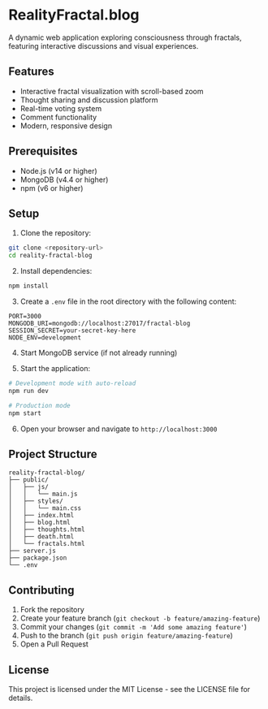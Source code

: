 # RealityFractal.blog

A dynamic web application exploring consciousness through fractals, featuring interactive discussions and visual experiences.

## Features

- Interactive fractal visualization with scroll-based zoom
- Thought sharing and discussion platform
- Real-time voting system
- Comment functionality
- Modern, responsive design

## Prerequisites

- Node.js (v14 or higher)
- MongoDB (v4.4 or higher)
- npm (v6 or higher)

## Setup

1. Clone the repository:
```bash
git clone <repository-url>
cd reality-fractal-blog
```

2. Install dependencies:
```bash
npm install
```

3. Create a `.env` file in the root directory with the following content:
```
PORT=3000
MONGODB_URI=mongodb://localhost:27017/fractal-blog
SESSION_SECRET=your-secret-key-here
NODE_ENV=development
```

4. Start MongoDB service (if not already running)

5. Start the application:
```bash
# Development mode with auto-reload
npm run dev

# Production mode
npm start
```

6. Open your browser and navigate to `http://localhost:3000`

## Project Structure

```
reality-fractal-blog/
├── public/
│   ├── js/
│   │   └── main.js
│   ├── styles/
│   │   └── main.css
│   ├── index.html
│   ├── blog.html
│   ├── thoughts.html
│   ├── death.html
│   └── fractals.html
├── server.js
├── package.json
└── .env
```

## Contributing

1. Fork the repository
2. Create your feature branch (`git checkout -b feature/amazing-feature`)
3. Commit your changes (`git commit -m 'Add some amazing feature'`)
4. Push to the branch (`git push origin feature/amazing-feature`)
5. Open a Pull Request

## License

This project is licensed under the MIT License - see the LICENSE file for details. 